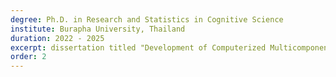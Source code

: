 ```yaml
---
degree: Ph.D. in Research and Statistics in Cognitive Science
institute: Burapha University, Thailand
duration: 2022 - 2025
excerpt: dissertation titled "Development of Computerized Multicomponent Cognitive Stimulation for Improving Cognitive Functions in Older Adults with Mild Cognitive Impairment: A Multimodal Investigation Using Neuropsychological and EEG/ERP Assessment".
order: 2
---
```

